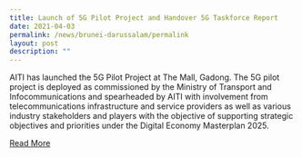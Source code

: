 ```yaml
---
title: Launch of 5G Pilot Project and Handover 5G Taskforce Report
date: 2021-04-03
permalink: /news/brunei-darussalam/permalink
layout: post
description: ""
---
```

AITI has launched the 5G Pilot Project at The Mall, Gadong. The 5G pilot project is deployed as commissioned by the Ministry of Transport and Infocommunications and spearheaded by AITI with involvement from telecommunications infrastructure and service providers as well as various industry stakeholders and players with the objective of supporting strategic objectives and priorities under the Digital Economy Masterplan 2025.<br>

[Read More](http://www.5g.bn/5g-launching-of-5g-showcase)
